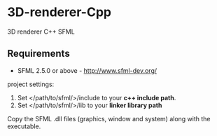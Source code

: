 # 3D-renderer-Cpp
3D renderer C++ SFML

## Requirements
- SFML 2.5.0 or above - http://www.sfml-dev.org/

project settings: 
1. Set </path/to/sfml/>/include to your **c++ include path**.
2. Set </path/to/sfml/>/lib to your **linker library path**

Copy the SFML .dll files (graphics, window and system) along with the executable. 
